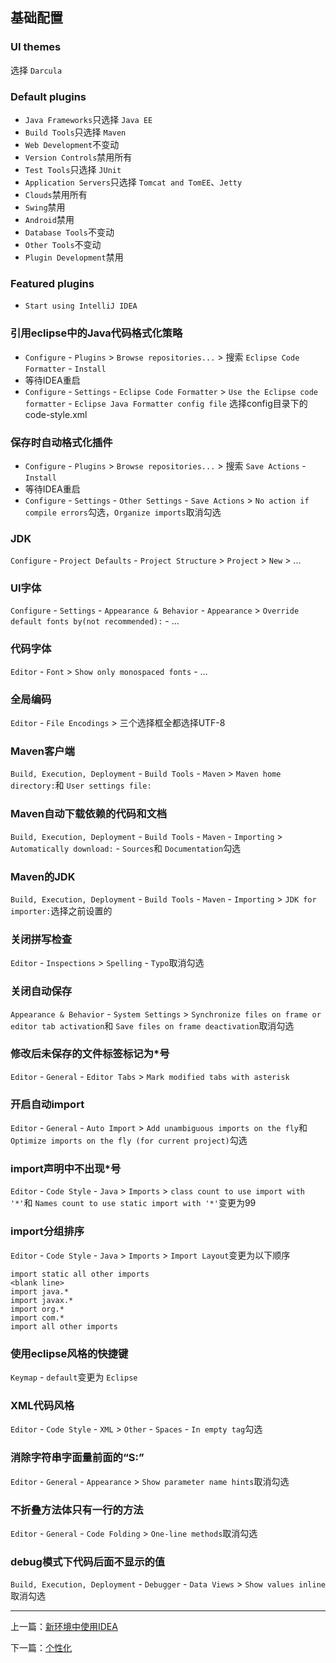## 基础配置

### UI themes

选择 `Darcula`

### Default plugins

- `Java Frameworks`只选择 `Java EE`
- `Build Tools`只选择 `Maven`
- `Web Development`不变动
- `Version Controls`禁用所有
- `Test Tools`只选择 `JUnit`
- `Application Servers`只选择 `Tomcat and TomEE`、`Jetty`
- `Clouds`禁用所有
- `Swing`禁用
- `Android`禁用
- `Database Tools`不变动
- `Other Tools`不变动
- `Plugin Development`禁用

### Featured plugins

- `Start using IntelliJ IDEA`

### 引用eclipse中的Java代码格式化策略

- `Configure` - `Plugins` > `Browse repositories...` > 搜索 `Eclipse Code Formatter` - `Install`
- 等待IDEA重启
- `Configure` - `Settings` - `Eclipse Code Formatter` > `Use the Eclipse code formatter` - `Eclipse Java Formatter config file` 选择config目录下的code-style.xml

### 保存时自动格式化插件

- `Configure` - `Plugins` > `Browse repositories...` > 搜索 `Save Actions` - `Install`
- 等待IDEA重启
- `Configure` - `Settings` - `Other Settings` - `Save Actions` > `No action if compile errors`勾选，`Organize imports`取消勾选

### JDK

`Configure` - `Project Defaults` - `Project Structure` > `Project` > `New` > ...

### UI字体

`Configure` - `Settings` - `Appearance & Behavior` - `Appearance` > `Override default fonts by(not recommended):` - ...

### 代码字体

`Editor` - `Font` > `Show only monospaced fonts` - ...

### 全局编码

`Editor` - `File Encodings` > 三个选择框全都选择UTF-8

### Maven客户端

`Build, Execution, Deployment` - `Build Tools` - `Maven` > `Maven home directory:`和 `User settings file:`

### Maven自动下载依赖的代码和文档

`Build, Execution, Deployment` - `Build Tools` - `Maven` - `Importing` > `Automatically download:` - `Sources`和 `Documentation`勾选

### Maven的JDK

`Build, Execution, Deployment` - `Build Tools` - `Maven` - `Importing` > `JDK for importer:`选择之前设置的

### 关闭拼写检查

`Editor` - `Inspections` > `Spelling` - `Typo`取消勾选

### 关闭自动保存

`Appearance & Behavior` - `System Settings` > `Synchronize files on frame or editor tab activation`和 `Save files on frame deactivation`取消勾选

### 修改后未保存的文件标签标记为*号

`Editor` - `General` - `Editor Tabs` > `Mark modified tabs with asterisk`

### 开启自动import

`Editor` - `General` - `Auto Import` > `Add unambiguous imports on the fly`和 `Optimize imports on the fly (for current project)`勾选

### import声明中不出现*号

`Editor` - `Code Style` - `Java` > `Imports` > `class count to use import with '*'`和 `Names count to use static import with '*'`变更为99

### import分组排序

`Editor` - `Code Style` - `Java` > `Imports` > `Import Layout`变更为以下顺序

	import static all other imports
	<blank line>
	import java.*
	import javax.*
	import org.*
	import com.*
	import all other imports

### 使用eclipse风格的快捷键

`Keymap` - `default`变更为 `Eclipse`

### XML代码风格

`Editor` - `Code Style` - `XML` > `Other` - `Spaces` - `In empty tag`勾选

### 消除字符串字面量前面的“S:”

`Editor` - `General` - `Appearance` > `Show parameter name hints`取消勾选

### 不折叠方法体只有一行的方法

`Editor` - `General` - `Code Folding` > `One-line methods`取消勾选

### debug模式下代码后面不显示的值

`Build, Execution, Deployment` - `Debugger` - `Data Views` > `Show values inline`取消勾选

---

上一篇：[新环境中使用IDEA](https://github.com/spldeolin/intellij-idea-config/blob/master/doc/%E6%96%B0%E7%8E%AF%E5%A2%83%E4%B8%AD%E4%BD%BF%E7%94%A8IDEA.md)

下一篇：[个性化](https://github.com/spldeolin/intellij-idea-config/blob/master/doc/%E4%B8%AA%E6%80%A7%E5%8C%96.md)
